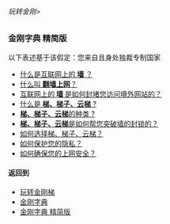 ###### 玩转金刚>
### 金刚字典 精简版
以下表述基于该假定：您来自且身处独裁专制国家
- [什么是互联网上的<Strong> 墙 </Strong>？](https://github.com/a2zitpro/web/blob/master/LadderFree/kkDictionary/TheWallOnTheInternet.md)
- [什么叫<Strong> 翻墙上网</Strong>？](https://github.com/a2zitpro/web/blob/master/LadderFree/kkDictionary/OverTheWall.md)
- [互联网上的<Strong> 墙 </Strong>是如何封堵您访问境外网站的？](https://github.com/a2zitpro/web/blob/master/LadderFree/kkDictionary/HowDoesTheGFWWork.md)
- [什么是<Strong> 梯、梯子、云梯</Strong> ?](https://github.com/a2zitpro/web/blob/master/LadderFree/kkDictionary/WhatsLadder.md)
- [<Strong>梯、梯子、云梯</Strong>的种类 ?]()
- [<Strong>梯、梯子、云梯</Strong>是如何帮您突破墙的封锁的？](https://github.com/a2zitpro/web/blob/master/LadderFree/kkDictionary/HowDoesTheLadderWork.md)
- [如何选择梯、梯子、云梯？](https://github.com/a2zitpro/web/blob/master/LadderFree/kkDictionary/HowToChooseALadder.md)
- [如何保护您的隐私？](https://github.com/a2zitpro/web/blob/master/LadderFree/kkDictionary/HowToProtectYourPrivacy.md)
- [如何确保您的上网安全？]()
[]()
[]()
[]()
[]()
[]()
[]()
[]()
[]()
[]()
[]()
[]()


#### 返回到
- [玩转金刚梯](https://github.com/a2zitpro/web/blob/master/LadderFree/A.md)
- [金刚字典](https://github.com/a2zitpro/web/blob/master/LadderFree/kkDictionary/KKDictionary.md)
- [金刚字典 精简版](https://github.com/a2zitpro/web/blob/master/LadderFree/kkDictionary/KKDictionaryShortVersion.md)
